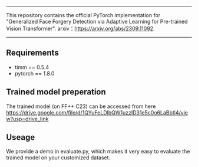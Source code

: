 


------
This repository contains the official PyTorch implementation for "Generalized Face Forgery Detection via Adaptive Learning for Pre-trained Vision Transformer". arxiv：https://arxiv.org/abs/2309.11092.

------

## Requirements
- timm == 0.5.4
- pytorch == 1.8.0

## Trained model preperation
The trained model (on FF++ C23) can be accessed from here https://drive.google.com/file/d/1QYuFeLDlbQW1uzzID31e5c0o6LaBbtl4/view?usp=drive_link

## Useage
We provide a demo in evaluate.py, which makes it very easy to evaluate the trained model on your customized dataset.
